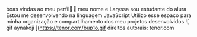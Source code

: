 boas vindas ao meu perfil🩵🩵 
meu nome e Laryssa 
sou estudante do alura
Estou me desenvolvendo na linguagem JavaScript
Utilizo esse espaço para minha organização e compartilhamento dos meu projetos desenvolvidos
![ gif aynakoji ](https://tenor.com/bup1o.gif
direitos autorais: tenor.com

